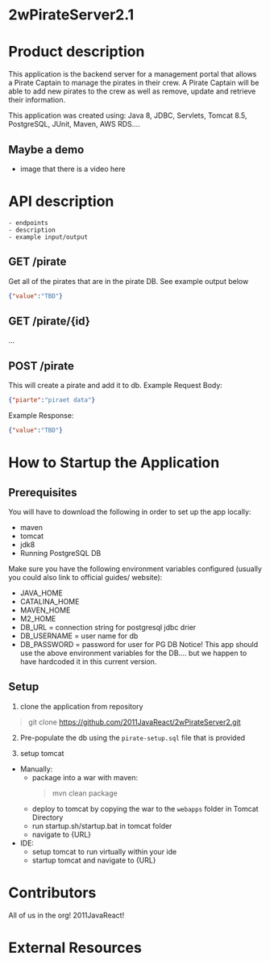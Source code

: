 # 2wPirateServer2.1
# Product description
This application is the backend server for a management portal that allows a Pirate Captain to manage the pirates in their crew. A Pirate Captain will be able to add new pirates to the crew as well as remove, update and retrieve their information. 

This application was created using: Java 8, JDBC, Servlets, Tomcat 8.5, PostgreSQL, JUnit, Maven, AWS RDS....

## Maybe a demo
- image that there is a video here

# API description
    - endpoints
    - description
    - example input/output
## GET /pirate
Get all of the pirates that are in the pirate DB.
See example output below
```json
{"value":"TBD"}
```
## GET /pirate/{id}
...
## POST /pirate
This will create a pirate and add it to db.
Example Request Body:
```json
{"piarte":"piraet data"}
```

Example Response:
```json
{"value":"TBD"}
```
# How to Startup the Application
## Prerequisites
You will have to download the following in order to set up the app locally:
- maven
- tomcat
- jdk8
- Running PostgreSQL DB

Make sure you have the following environment variables configured (usually you could also link to official guides/ website):
- JAVA_HOME
- CATALINA_HOME
- MAVEN_HOME
- M2_HOME
- DB_URL = connection string for postgresql jdbc drier
- DB_USERNAME = user name for db
- DB_PASSWORD = password for user for PG DB
Notice! This app should use the above environment variables for the DB.... but we happen to have hardcoded it in this current version.


## Setup

1. clone the application from repository

> git clone https://github.com/2011JavaReact/2wPirateServer2.git

2. Pre-populate the db using the `pirate-setup.sql` file that is provided

1. setup tomcat

- Manually:
    - package into a war with maven:
        > mvn clean package
    - deploy to tomcat by copying the war to the `webapps` folder in Tomcat Directory
    - run startup.sh/startup.bat in tomcat folder
    - navigate to {URL}
- IDE:
    - setup tomcat to run virtually within your ide
    - startup tomcat and navigate to {URL}




# Contributors
All of us in the org! 2011JavaReact! 
# External Resources